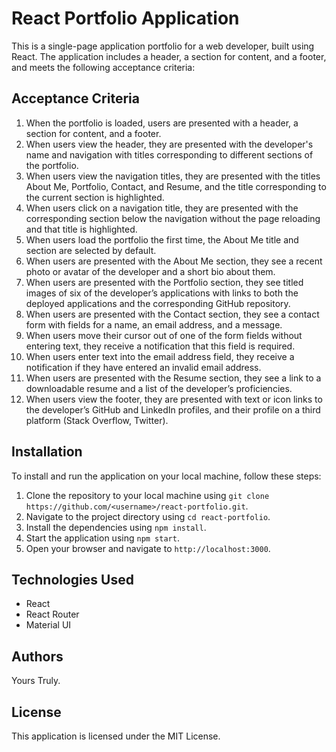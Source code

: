 # React Portfolio Application

This is a single-page application portfolio for a web developer, built using React. The application includes a header, a section for content, and a footer, and meets the following acceptance criteria:

## Acceptance Criteria

1.  When the portfolio is loaded, users are presented with a header, a section for content, and a footer.
2.  When users view the header, they are presented with the developer's name and navigation with titles corresponding to different sections of the portfolio.
3.  When users view the navigation titles, they are presented with the titles About Me, Portfolio, Contact, and Resume, and the title corresponding to the current section is highlighted.
4.  When users click on a navigation title, they are presented with the corresponding section below the navigation without the page reloading and that title is highlighted.
5.  When users load the portfolio the first time, the About Me title and section are selected by default.
6.  When users are presented with the About Me section, they see a recent photo or avatar of the developer and a short bio about them.
7.  When users are presented with the Portfolio section, they see titled images of six of the developer’s applications with links to both the deployed applications and the corresponding GitHub repository.
8.  When users are presented with the Contact section, they see a contact form with fields for a name, an email address, and a message.
9.  When users move their cursor out of one of the form fields without entering text, they receive a notification that this field is required.
10.  When users enter text into the email address field, they receive a notification if they have entered an invalid email address.
11.  When users are presented with the Resume section, they see a link to a downloadable resume and a list of the developer’s proficiencies.
12.  When users view the footer, they are presented with text or icon links to the developer’s GitHub and LinkedIn profiles, and their profile on a third platform (Stack Overflow, Twitter).

## Installation

To install and run the application on your local machine, follow these steps:

1.  Clone the repository to your local machine using `git clone https://github.com/<username>/react-portfolio.git`.
2.  Navigate to the project directory using `cd react-portfolio`.
3.  Install the dependencies using `npm install`.
4.  Start the application using `npm start`.
5.  Open your browser and navigate to `http://localhost:3000`.

## Technologies Used

-   React
-   React Router
-   Material UI

## Authors 

Yours Truly.

## License

This application is licensed under the MIT License.
